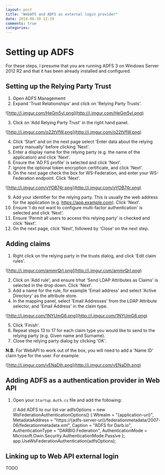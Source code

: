 ```yaml
---
layout: post
title: "WebAPI and ADFS as external login provider"
date: 2014-06-30 12:19
comments: true
categories: 
---
```


# Setting up ADFS

For these steps, I presume that you are running ADFS 3 on Windows Server 2012 R2 and that it has been already installed and configured.

## Setting up the Relying Party Trust

1. Open ADFS Managememt
2. Expand 'Trust Relationships' and click on 'Relying Party Trusts'.

![http://i.imgur.com/HeGm5yl.png](http://i.imgur.com/HeGm5yl.png)

3. Click on 'Add Relying Party Trust' in the right hand panel.

![http://i.imgur.com/o22tVfW.png](http://i.imgur.com/o22tVfW.png)

4. Click 'Start' and on the next page select 'Enter data about the relying party manually' before clicking 'Next'.
5. Enter a display name for the relying party (e.g. the name of the application) and click 'Next'.
6. Ensure the 'AD FS profile' is selected and click 'Next'.
7. Ignore the optional token encryption certificate, and click 'Next'.
8. On the next page check the box for WS-Federation, and enter your WS-Federation endpoint. Click 'Next'.

![http://i.imgur.com/vYOB74r.png](http://i.imgur.com/vYOB74r.png)

9. Add your identifier for the relying party. This is usually the web address for the application (e.g. https://app.example.com). Click 'Next'.
10. Ensure 'I do not want to configure multi-factor authentication' is selected and click 'Next'.
11. Ensure 'Permit all users to access this relying party' is checked and click 'Next'.
12. On the next page, click 'Next', followed by 'Close' on the next step.

## Adding claims

1. Right click on the relying party in the trusts dialog, and click 'Edit claim rules'.

![http://i.imgur.com/ammrQrI.png](http://i.imgur.com/ammrQrI.png)

2. Click on 'Add rule', and ensure trhat 'Send LDAP Attributes as Claims' is selected in the drop down. Click 'Next'.
3. Add a name for the rule, for example 'Email address' and select 'Active Directory' as the attribute store.
4. In the mapping panel, select 'Email Addresses' from the LDAP Attribute selector, and 'Email Address' in the claim type.

![http://i.imgur.com/1NYUmG6.png](http://i.imgur.com/1NYUmG6.png)

5. Click 'Finish'.
6. Repeat steps 13 to 17 for each claim type you would like to send to the relying party (e.g. Given name and Surname).
7. Close the relying party dialog by clicking 'OK'.

**N.B.** For WebAPI to work out of the box, you will need to add a 'Name ID' claim type for the user. For example:

![http://i.imgur.com/vENaDlh.png](http://i.imgur.com/vENaDlh.png)

## Adding ADFS as a authentication provider in Web API

1. Open your `Startup.Auth.cs` file and add the following:

    // Add ADFS to our list
    var adfsOptions = new WsFederationAuthenticationOptions()
    {
        Wtrealm = "{application-uri}",
        MetadataAddress = "https://{adfs-server-uri}/federationmetadata/2007-06/federationmetadata.xml",
        Caption = "ADFS for Darb.io",
        AuthenticationType = "DARBIO.Federation",
        AuthenticationMode = Microsoft.Owin.Security.AuthenticationMode.Passive
    };
    app.UseWsFederationAuthentication(adfsOptions);

## Linking up to Web API external login

TODO
